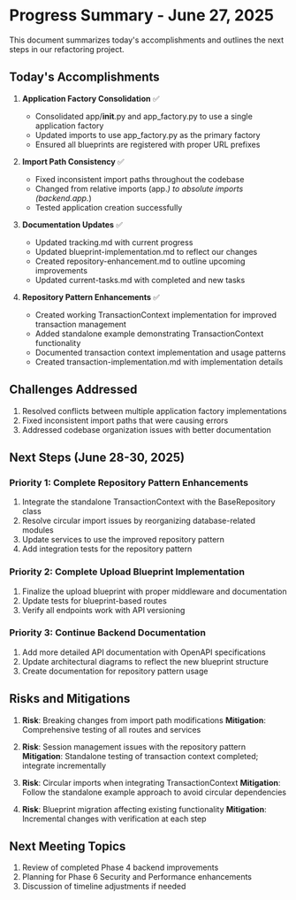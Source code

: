 # Progress Summary - June 27, 2025

This document summarizes today's accomplishments and outlines the next steps in our refactoring project.

## Today's Accomplishments

1. **Application Factory Consolidation** ✅
   - Consolidated app/__init__.py and app_factory.py to use a single application factory
   - Updated imports to use app_factory.py as the primary factory
   - Ensured all blueprints are registered with proper URL prefixes

2. **Import Path Consistency** ✅
   - Fixed inconsistent import paths throughout the codebase
   - Changed from relative imports (app.*) to absolute imports (backend.app.*)
   - Tested application creation successfully

3. **Documentation Updates** ✅
   - Updated tracking.md with current progress
   - Updated blueprint-implementation.md to reflect our changes
   - Created repository-enhancement.md to outline upcoming improvements
   - Updated current-tasks.md with completed and new tasks

4. **Repository Pattern Enhancements** ✅
   - Created working TransactionContext implementation for improved transaction management
   - Added standalone example demonstrating TransactionContext functionality
   - Documented transaction context implementation and usage patterns
   - Created transaction-implementation.md with implementation details

## Challenges Addressed

1. Resolved conflicts between multiple application factory implementations
2. Fixed inconsistent import paths that were causing errors
3. Addressed codebase organization issues with better documentation

## Next Steps (June 28-30, 2025)

### Priority 1: Complete Repository Pattern Enhancements

1. Integrate the standalone TransactionContext with the BaseRepository class
2. Resolve circular import issues by reorganizing database-related modules
3. Update services to use the improved repository pattern
4. Add integration tests for the repository pattern

### Priority 2: Complete Upload Blueprint Implementation

1. Finalize the upload blueprint with proper middleware and documentation
2. Update tests for blueprint-based routes
3. Verify all endpoints work with API versioning

### Priority 3: Continue Backend Documentation

1. Add more detailed API documentation with OpenAPI specifications
2. Update architectural diagrams to reflect the new blueprint structure
3. Create documentation for repository pattern usage

## Risks and Mitigations

1. **Risk**: Breaking changes from import path modifications
   **Mitigation**: Comprehensive testing of all routes and services

2. **Risk**: Session management issues with the repository pattern
   **Mitigation**: Standalone testing of transaction context completed; integrate incrementally

3. **Risk**: Circular imports when integrating TransactionContext
   **Mitigation**: Follow the standalone example approach to avoid circular dependencies

4. **Risk**: Blueprint migration affecting existing functionality
   **Mitigation**: Incremental changes with verification at each step

## Next Meeting Topics

1. Review of completed Phase 4 backend improvements
2. Planning for Phase 6 Security and Performance enhancements
3. Discussion of timeline adjustments if needed
